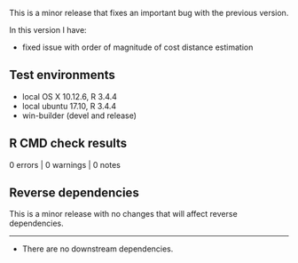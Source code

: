This is a minor release that fixes an important bug with the previous version. 

In this version I have:

* fixed issue with order of magnitude of cost distance estimation


## Test environments
* local OS X 10.12.6, R 3.4.4
* local ubuntu 17.10, R 3.4.4
* win-builder (devel and release)


## R CMD check results

0 errors | 0 warnings | 0 notes


## Reverse dependencies

This is a minor release with no changes that will affect reverse dependencies.

---

* There are no downstream dependencies.

